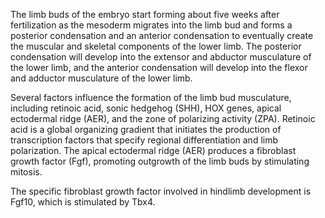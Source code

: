 The limb buds of the embryo start forming about five weeks after fertilization as the mesoderm migrates into the limb bud and forms a posterior condensation and an anterior condensation to eventually create the muscular and skeletal components of the lower limb. The posterior condensation will develop into the extensor and abductor musculature of the lower limb, and the anterior condensation will develop into the flexor and adductor musculature of the lower limb.

Several factors influence the formation of the limb bud musculature, including retinoic acid, sonic hedgehog (SHH), HOX genes, apical ectodermal ridge (AER), and the zone of polarizing activity (ZPA). Retinoic acid is a global organizing gradient that initiates the production of transcription factors that specify regional differentiation and limb polarization. The apical ectodermal ridge (AER) produces a fibroblast growth factor (Fgf), promoting outgrowth of the limb buds by stimulating mitosis.

The specific fibroblast growth factor involved in hindlimb development is Fgf10, which is stimulated by Tbx4.